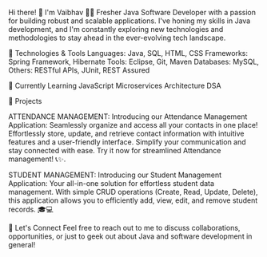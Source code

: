 Hi there! 👋 I'm Vaibhav 👨‍💻 Fresher Java Software Developer with a passion for building robust and scalable applications. I've honing my skills in Java development, and I'm constantly exploring new technologies and methodologies to stay ahead in the ever-evolving tech landscape.

🔧 Technologies & Tools Languages: Java, SQL, HTML, CSS Frameworks: Spring Framework, Hibernate Tools: Eclipse, Git, Maven Databases: MySQL, Others: RESTful APIs, JUnit, REST Assured

🌱 Currently Learning JavaScript 
Microservices Architecture 
DSA

🚀 Projects

ATTENDANCE MANAGEMENT: Introducing our Attendance Management Application: Seamlessly organize and access all your contacts in one place! Effortlessly store, update, and retrieve contact information with intuitive features and a user-friendly interface. Simplify your communication and stay connected with ease. Try it now for streamlined Attendance management! 📞✨.

STUDENT MANAGEMENT: Introducing our Student Management Application: Your all-in-one solution for effortless student data management. With simple CRUD operations (Create, Read, Update, Delete), this application allows you to efficiently add, view, edit, and remove student records. 🎓💻

💬 Let's Connect Feel free to reach out to me to discuss collaborations, opportunities, or just to geek out about Java and software development in general!
